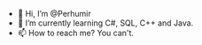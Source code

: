 - 👋 Hi, I’m @Perhumir
- 🌱 I’m currently learning C#, SQL, C++ and Java.
- 📫 How to reach me? You can't.
<!---
Perhumir/Perhumir is a ✨ special ✨ repository because its `README.md` (this file) appears on your GitHub profile.
You can click the Preview link to take a look at your changes.
--->
